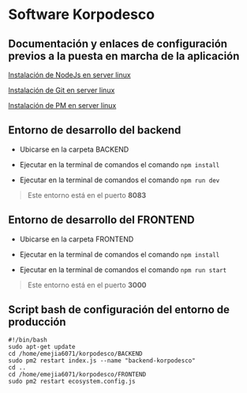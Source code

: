 # Software Korpodesco 

## Documentación y enlaces de configuración previos a la puesta en marcha de la aplicación

[Instalación de NodeJs en server linux](https://www.geeksforgeeks.org/installation-of-node-js-on-linux/)

[Instalación de Git en server linux](https://www.digitalocean.com/community/tutorials/how-to-install-git-on-ubuntu-20-04-es)

[Instalación de PM en server linux](https://www.digitalocean.com/community/tutorials/how-to-use-pm2-to-setup-a-node-js-production-environment-on-an-ubuntu-vps)

## Entorno de desarrollo del backend

- Ubicarse en la carpeta BACKEND

- Ejecutar en la terminal de comandos el comando `npm install`

- Ejecutar en la terminal de comandos el comando `npm run dev`

> Este entorno está en el puerto **8083**

## Entorno de desarrollo del FRONTEND

- Ubicarse en la carpeta FRONTEND

- Ejecutar en la terminal de comandos el comando `npm install`

- Ejecutar en la terminal de comandos el comando `npm run start`

> Este entorno está en el puerto **3000**

## Script bash de configuración del entorno de producción

```
#!/bin/bash
sudo apt-get update
cd /home/emejia6071/korpodesco/BACKEND
sudo pm2 restart index.js --name "backend-korpodesco"
cd ..
cd /home/emejia6071/korpodesco/FRONTEND
sudo pm2 restart ecosystem.config.js
```
